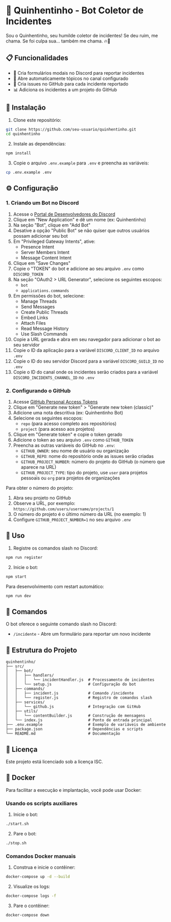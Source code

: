 # 🤖 Quinhentinho - Bot Coletor de Incidentes

Sou o Quinhentinho, seu humilde coletor de incidentes! Se deu ruim, me chama. Se foi culpa sua… também me chama. 🔥🤖

## 📋 Funcionalidades

- 📝 Cria formulários modais no Discord para reportar incidentes
- 🧵 Abre automaticamente tópicos no canal configurado
- 🐙 Cria issues no GitHub para cada incidente reportado
- 📊 Adiciona os incidentes a um projeto do GitHub

## 🚀 Instalação

1. Clone este repositório:
```bash
git clone https://github.com/seu-usuario/quinhentinho.git
cd quinhentinho
```

2. Instale as dependências:
```bash
npm install
```

3. Copie o arquivo `.env.example` para `.env` e preencha as variáveis:
```bash
cp .env.example .env
```

## ⚙️ Configuração

### 1. Criando um Bot no Discord

1. Acesse o [Portal de Desenvolvedores do Discord](https://discord.com/developers/applications)
2. Clique em "New Application" e dê um nome (ex: Quinhentinho)
3. Na seção "Bot", clique em "Add Bot"
4. Desative a opção "Public Bot" se não quiser que outros usuários possam adicionar seu bot
5. Em "Privileged Gateway Intents", ative:
   - Presence Intent
   - Server Members Intent
   - Message Content Intent
6. Clique em "Save Changes"
7. Copie o "TOKEN" do bot e adicione ao seu arquivo `.env` como `DISCORD_TOKEN`
8. Na seção "OAuth2 > URL Generator", selecione os seguintes escopos:
   - `bot`
   - `applications.commands`
9. Em permissões do bot, selecione:
   - Manage Threads
   - Send Messages
   - Create Public Threads
   - Embed Links
   - Attach Files
   - Read Message History
   - Use Slash Commands
10. Copie a URL gerada e abra em seu navegador para adicionar o bot ao seu servidor
11. Copie o ID da aplicação para a variável `DISCORD_CLIENT_ID` no arquivo `.env`
12. Copie o ID do seu servidor Discord para a variável `DISCORD_GUILD_ID` no `.env`
13. Copie o ID do canal onde os incidentes serão criados para a variável `DISCORD_INCIDENTS_CHANNEL_ID` no `.env`

### 2. Configurando o GitHub

1. Acesse [GitHub Personal Access Tokens](https://github.com/settings/tokens)
2. Clique em "Generate new token" > "Generate new token (classic)"
3. Adicione uma nota descritiva (ex: Quinhentinho Bot)
4. Selecione os seguintes escopos:
   - `repo` (para acesso completo aos repositórios)
   - `project` (para acesso aos projetos)
5. Clique em "Generate token" e copie o token gerado
6. Adicione o token ao seu arquivo `.env` como `GITHUB_TOKEN`
7. Preencha as outras variáveis do GitHub no `.env`:
   - `GITHUB_OWNER`: seu nome de usuário ou organização
   - `GITHUB_REPO`: nome do repositório onde as issues serão criadas
   - `GITHUB_PROJECT_NUMBER`: número do projeto do GitHub (o número que aparece na URL)
   - `GITHUB_PROJECT_TYPE`: tipo do projeto, use `user` para projetos pessoais ou `org` para projetos de organizações

Para obter o número do projeto:
1. Abra seu projeto no GitHub
2. Observe a URL, por exemplo: `https://github.com/users/username/projects/1`
3. O número do projeto é o último número da URL (no exemplo: 1)
4. Configure `GITHUB_PROJECT_NUMBER=1` no seu arquivo `.env`

## 🚀 Uso

1. Registre os comandos slash no Discord:
```bash
npm run register
```

2. Inicie o bot:
```bash
npm start
```

Para desenvolvimento com restart automático:
```bash
npm run dev
```

## 📝 Comandos

O bot oferece o seguinte comando slash no Discord:

- `/incidente` - Abre um formulário para reportar um novo incidente

## 🧩 Estrutura do Projeto

```
quinhentinho/
├── src/
│   ├── bot/
│   │   ├── handlers/
│   │   │   └── incidentHandler.js  # Processamento de incidentes
│   │   └── setup.js                # Configuração do bot
│   ├── commands/
│   │   ├── incident.js             # Comando /incidente
│   │   └── register.js             # Registro de comandos slash
│   ├── services/
│   │   └── github.js               # Integração com GitHub
│   ├── utils/
│   │   └── contentBuilder.js       # Construção de mensagens
│   └── index.js                    # Ponto de entrada principal
├── .env.example                    # Exemplo de variáveis de ambiente
├── package.json                    # Dependências e scripts
└── README.md                       # Documentação
```

## 📄 Licença

Este projeto está licenciado sob a licença ISC.

## 🐳 Docker

Para facilitar a execução e implantação, você pode usar Docker:

### Usando os scripts auxiliares

1. Inicie o bot:
```bash
./start.sh
```

2. Pare o bot:
```bash
./stop.sh
```

### Comandos Docker manuais

1. Construa e inicie o contêiner:
```bash
docker-compose up -d --build
```

2. Visualize os logs:
```bash
docker-compose logs -f
```

3. Pare o contêiner:
```bash
docker-compose down
```
